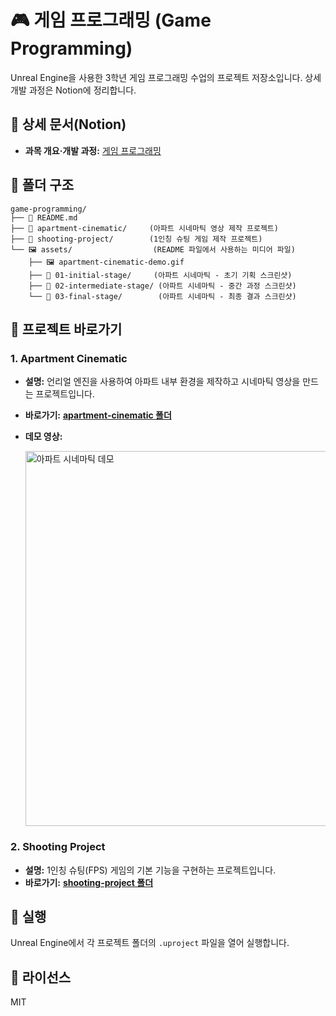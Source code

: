 # 🎮 게임 프로그래밍 (Game Programming)

Unreal Engine을 사용한 3학년 게임 프로그래밍 수업의 프로젝트 저장소입니다. 상세 개발 과정은 Notion에 정리합니다.

## 🔗 상세 문서(Notion)

  - **과목 개요·개발 과정:** [게임 프로그래밍](https://www.notion.so/5558f838665140ef8b9d802782a91472?source=copy_link)

## 📂 폴더 구조

```
game-programming/
├── 📄 README.md
├── 📁 apartment-cinematic/     (아파트 시네마틱 영상 제작 프로젝트)
├── 📁 shooting-project/        (1인칭 슈팅 게임 제작 프로젝트)
└── 🖼️ assets/                  (README 파일에서 사용하는 미디어 파일)
    ├── 🖼️ apartment-cinematic-demo.gif
    ├── 📁 01-initial-stage/     (아파트 시네마틱 - 초기 기획 스크린샷)
    ├── 📁 02-intermediate-stage/ (아파트 시네마틱 - 중간 과정 스크린샷)
    └── 📁 03-final-stage/        (아파트 시네마틱 - 최종 결과 스크린샷)
```

## 🧭 프로젝트 바로가기

### 1\. Apartment Cinematic

  - **설명:** 언리얼 엔진을 사용하여 아파트 내부 환경을 제작하고 시네마틱 영상을 만드는 프로젝트입니다.
  - **바로가기:** [**apartment-cinematic 폴더**](https://github.com/jihun-moon/daegu-univ-cs/tree/main/3rd-grade/game-programming/apartment-cinematic/)
  - **데모 영상:**

    <img src="assets/apartment-cinematic-demo.gif" alt="아파트 시네마틱 데모" width="600"/>

### 2\. Shooting Project

  - **설명:** 1인칭 슈팅(FPS) 게임의 기본 기능을 구현하는 프로젝트입니다.
  - **바로가기:** [**shooting-project 폴더**](https://github.com/jihun-moon/daegu-univ-cs/tree/main/3rd-grade/game-programming/shooting-project/)

## 🚀 실행

Unreal Engine에서 각 프로젝트 폴더의 `.uproject` 파일을 열어 실행합니다.

## 📄 라이선스

MIT
